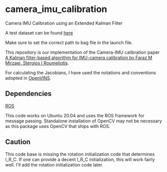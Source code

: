 # camera_imu_calibration
Camera IMU Calibration using an Extended Kalman Filter

A test dataset can be found [here](https://drive.google.com/file/d/1_81oRKSG5lR9X9jL3swOfnvJNi_wb-Xq/view?usp=sharing)

Make sure to set the correct path to bag file in the launch file.

This repository is our implementation of the Camera-IMU calibration paper [A Kalman filter-based algorithm for IMU-camera calibration by Faraz M Mirzaei, Stergios I Roumeliotis](https://ieeexplore.ieee.org/abstract/document/4637877).

For calculating the Jacobians, I have used the notations and conventions adopted in [OpenVINS](https://github.com/rpng/open_vins). 

## Dependencies
[ROS](http://wiki.ros.org/noetic/Installation/Ubuntu)

This code works on Ubuntu 20.04 and uses the ROS framework for message passing. Standalone installation of OpenCV may not be necessary as this package uses  OpenCV that ships with ROS. 

## Caution
This code base is missing the rotation initialization code that determines I_R_C. If one can provide a decent I_R_C initialization, this will work fairly well. I'll add the rotation initialization code later.
